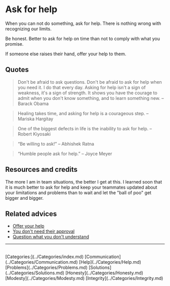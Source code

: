# Ask for help

When you can not do something, ask for help. There is nothing wrong with recognizing our limits.

Be honest. Better to ask for help on time than not to comply with what you promise.

If someone else raises their hand, offer your help to them.

## Quotes

> Don't be afraid to ask questions. Don't be afraid to ask for help when you need it. I do that every day. Asking for help isn't a sign of weakness, it's a sign of strength. It shows you have the courage to admit when you don't know something, and to learn something new. – Barack Obama

> Healing takes time, and asking for help is a courageous step. – Mariska Hargitay

> One of the biggest defects in life is the inability to ask for help. – Robert Kiyosaki

> “Be willing to ask!” – Abhishek Ratna

> “Humble people ask for help.” – Joyce Meyer

## Resources and credits

The more I am in team situations, the better I get at this. I learned soon that it is much better to ask for help and keep your teammates updated about your limitations and problems than to wait and let the "ball of poo" get bigger and bigger.

## Related advices

- [Offer your help](../Offer%20your%20help/index.md)
- [You don't need their approval](../You%20don't%20need%20their%20approval/index.md)
- [Question what you don't understand](../Question%20what%20you%20don't%20understand/index.md)
<hr/><br/>[Categories:](../Categories/index.md) [Communication](../Categories/Communication.md) [Help](../Categories/Help.md) [Problems](../Categories/Problems.md) [Solutions](../Categories/Solutions.md) [Honesty](../Categories/Honesty.md) [Modesty](../Categories/Modesty.md) [Integrity](../Categories/Integrity.md)
